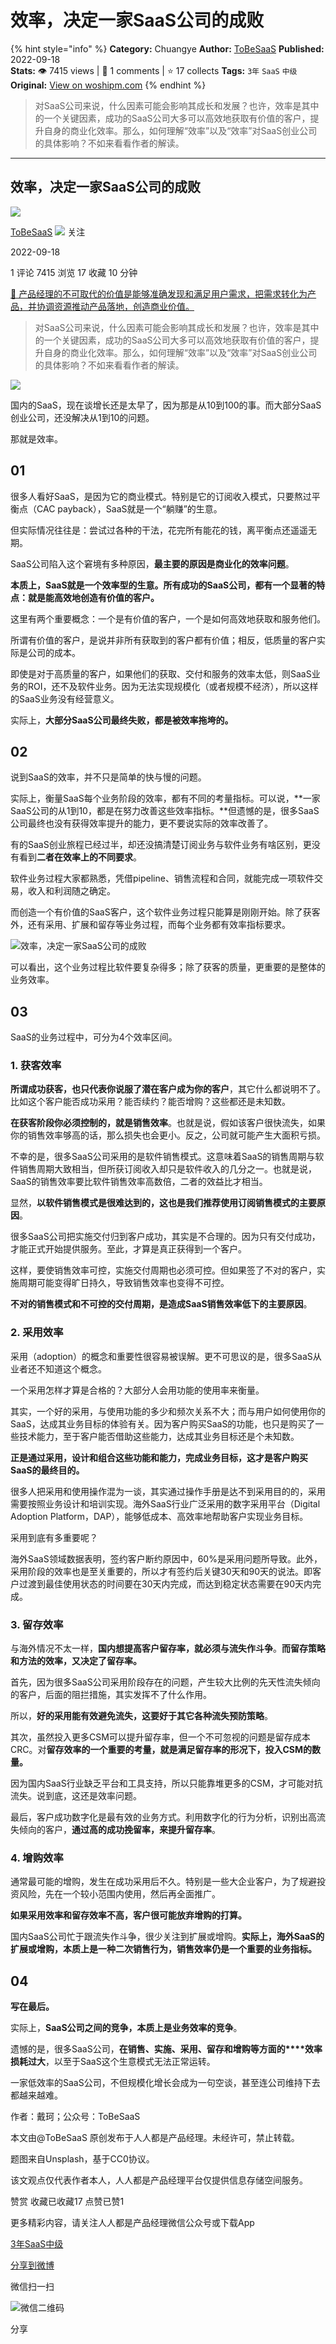 # 效率，决定一家SaaS公司的成败
{% hint style="info" %}
**Category:** Chuangye
**Author:** [ToBeSaaS](https://www.woshipm.com/u/1341134)
**Published:** 2022-09-18  
**Stats:** 👁️ 7415 views | 💬 1 comments | ⭐ 17 collects
**Tags:** `3年` `SaaS` `中级`
**Original:** [View on woshipm.com](https://www.woshipm.com/chuangye/5607341.html)
{% endhint %}
> 对SaaS公司来说，什么因素可能会影响其成长和发展？也许，效率是其中的一个关键因素，成功的SaaS公司大多可以高效地获取有价值的客户，提升自身的商业化效率。那么，如何理解“效率”以及“效率”对SaaS创业公司的具体影响？不如来看看作者的解读。

---

## 效率，决定一家SaaS公司的成败

[![](https://static.qidianla.com/woshipm_def_head_1.jpg?imageView2/1/w/72/h/72/q/100)](https://www.woshipm.com/u/1341134)

[ToBeSaaS](https://www.woshipm.com/u/1341134) ![](https://static.woshipm.com/tag/1101_1@2x.png) 关注

2022-09-18

1 评论 7415 浏览 17 收藏 10 分钟

[🔗 产品经理的不可取代的价值是能够准确发现和满足用户需求，把需求转化为产品，并协调资源推动产品落地，创造商业价值。](https://ke.qidianla.com/courses/90pm)

> 对SaaS公司来说，什么因素可能会影响其成长和发展？也许，效率是其中的一个关键因素，成功的SaaS公司大多可以高效地获取有价值的客户，提升自身的商业化效率。那么，如何理解“效率”以及“效率”对SaaS创业公司的具体影响？不如来看看作者的解读。

![](https://image.woshipm.com/wp-files/2022/09/FNXiwjVpgkyrOOPBSg3O.jpg)

国内的SaaS，现在谈增长还是太早了，因为那是从10到100的事。而大部分SaaS创业公司，还没解决从1到10的问题。

那就是效率。

## 01

很多人看好SaaS，是因为它的商业模式。特别是它的订阅收入模式，只要熬过平衡点（CAC payback），SaaS就是一个“躺赚”的生意。

但实际情况往往是：尝试过各种的干法，花完所有能花的钱，离平衡点还遥遥无期。

SaaS公司陷入这个窘境有多种原因，**最主要的原因是商业化的效率问题**。

**本质上，SaaS就是一个效率型的生意。所有成功的SaaS公司，都有一个显著的特点：就是能高效地创造有价值的客户。**

这里有两个重要概念：一个是有价值的客户，一个是如何高效地获取和服务他们。

所谓有价值的客户，是说并非所有获取到的客户都有价值；相反，低质量的客户实际是公司的成本。

即使是对于高质量的客户，如果他们的获取、交付和服务的效率太低，则SaaS业务的ROI，还不及软件业务。因为无法实现规模化（或者规模不经济），所以这样的SaaS业务没有经营意义。

实际上，**大部分SaaS公司最终失败，都是被效率拖垮的。**

## 02

说到SaaS的效率，并不只是简单的快与慢的问题。

实际上，衡量SaaS每个业务阶段的效率，都有不同的考量指标。可以说，**一家SaaS公司的从1到10，都是在努力改善这些效率指标。**但遗憾的是，很多SaaS公司最终也没有获得效率提升的能力，更不要说实际的效率改善了。

有的SaaS创业旅程已经过半，却还没搞清楚订阅业务与软件业务有啥区别，更没有看到**二者在效率上的不同要求**。

软件业务过程大家都熟悉，凭借pipeline、销售流程和合同，就能完成一项软件交易，收入和利润随之确定。

而创造一个有价值的SaaS客户，这个软件业务过程只能算是刚刚开始。除了获客外，还有采用、扩展和留存等业务过程，而每个业务都有效率指标要求。

![效率，决定一家SaaS公司的成败](https://image.woshipm.com/wp-files/2022/09/pdZgNNBHP1oOK3YNR1Uv.png)

可以看出，这个业务过程比软件要复杂得多；除了获客的质量，更重要的是整体的业务效率。

## 03

SaaS的业务过程中，可分为4个效率区间。

### 1\. 获客效率

**所谓成功获客，也只代表你说服了潜在客户成为你的客户**，其它什么都说明不了。比如这个客户能否成功采用？能否续约？能否增购？这些都还是未知数。

**在获客阶段你必须控制的，就是销售效率**。也就是说，假如该客户很快流失，如果你的销售效率够高的话，那么损失也会更小。反之，公司就可能产生大面积亏损。

不幸的是，很多SaaS公司采用的是软件销售模式。这意味着SaaS的销售周期与软件销售周期大致相当，但所获订阅收入却只是软件收入的几分之一。也就是说，SaaS的销售效率要比软件销售效率高数倍，二者的效益比才相当。

显然，**以软件销售模式是很难达到的，这也是我们推荐使用订阅销售模式的主要原因**。

很多SaaS公司把实施交付归到客户成功，其实是不合理的。因为只有交付成功，才能正式开始提供服务。至此，才算是真正获得到一个客户。

这样，要使销售效率可控，实施交付周期也必须可控。但如果签了不对的客户，实施周期可能变得旷日持久，导致销售效率也变得不可控。

**不对的销售模式和不可控的交付周期，是造成SaaS销售效率低下的主要原因**。

### 2\. 采用效率

采用（adoption）的概念和重要性很容易被误解。更不可思议的是，很多SaaS从业者还不知道这个概念。

一个采用怎样才算是合格的？大部分人会用功能的使用率来衡量。

其实，一个好的采用，与使用功能的多少和频次关系不大；而与用户如何使用你的SaaS，达成其业务目标的体验有关。因为客户购买SaaS的功能，也只是购买了一些技术能力，至于客户能否借助这些能力，达成其业务目标还是个未知数。

**正是通过采用，设计和组合这些功能和能力，完成业务目标，这才是客户购买SaaS的最终目的。**

很多人把采用和使用操作混为一谈，其实通过操作手册是达不到采用目的的，采用需要按照业务设计和培训实现。海外SaaS行业广泛采用的数字采用平台（Digital Adoption Platform，DAP），能够低成本、高效率地帮助客户实现业务目标。

采用到底有多重要呢？

海外SaaS领域数据表明，签约客户断约原因中，60%是采用问题所导致。此外，采用阶段的效率也是至关重要的，所以才有签约后关键30天和90天的说法。即客户过渡到最佳使用状态的时间要在30天内完成，而达到稳定状态需要在90天内完成。

### 3\. 留存效率

与海外情况不太一样，**国内想提高客户留存率，就必须与流失作斗争**。**而留存策略和方法的效率，又决定了留存率。**

首先，因为很多SaaS公司采用阶段存在的问题，产生较大比例的先天性流失倾向的客户，后面的阻拦措施，其实发挥不了什么作用。

所以，**好的采用能有效避免流失，这要好于其它各种流失****预防****策略**。

其次，虽然投入更多CSM可以提升留存率，但一个不可忽视的问题是留存成本CRC。对**留存效率的一个重要的考量，就是满足留存率的形况下，投入CSM的数量。**

因为国内SaaS行业缺乏平台和工具支持，所以只能靠堆更多的CSM，才可能对抗流失。说到底，这还是效率问题。

最后，客户成功数字化是最有效的业务方式。利用数字化的行为分析，识别出高流失倾向的客户，**通过高的成功挽留率，来提升留存率**。

### 4\. 增购效率

通常最可能的增购，发生在成功采用后不久。特别是一些大企业客户，为了规避投资风险，先在一个较小范围内使用，然后再全面推广。

**如果采用效率和留存效率不高，客户很可能放弃增购的打算。**

国内SaaS公司忙于跟流失作斗争，很少关注到扩展或增购。**实际上，海外SaaS的扩展或增购，本质上是一种二次销售行为，销售效率仍是一个重要的业务指标。**

## 04

**写在最后。**

实际上，**SaaS公司之间的竞争，本质上是业务效率的竞争**。

遗憾的是，很多SaaS公司，**在销售、实施、采用、留存和增购等方面的****效率损耗过大**，以至于SaaS这个生意模式无法正常运转。

一家低效率的SaaS公司，不但规模化增长会成为一句空谈，甚至连公司维持下去都越来越难。

作者：戴珂；公众号：ToBeSaaS

本文由@ToBeSaaS 原创发布于人人都是产品经理。未经许可，禁止转载。

题图来自Unsplash，基于CC0协议。

该文观点仅代表作者本人，人人都是产品经理平台仅提供信息存储空间服务。

赞赏 收藏已收藏17 点赞已赞1

更多精彩内容，请关注人人都是产品经理微信公众号或下载App

[3年](https://www.woshipm.com/tag/3%e5%b9%b4)[SaaS](https://www.woshipm.com/tag/saas)[中级](https://www.woshipm.com/tag/%e4%b8%ad%e7%ba%a7)

[分享到微博](https://service.weibo.com/share/share.php?appkey=2775287854&title=效率，决定一家SaaS公司的成败&url=https://www.woshipm.com/chuangye/5607341.html&pic=https://image.woshipm.com/wp-files/2022/09/FNXiwjVpgkyrOOPBSg3O.jpg)

微信扫一扫

![微信二维码](https://api.pwmqr.com/qrcode/create/?url=https://www.woshipm.com/chuangye/5607341.html)

分享